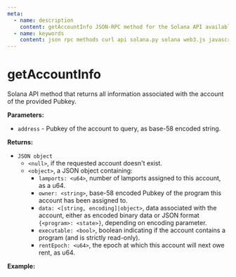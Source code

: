 ```yaml
---
meta:
  - name: description
    content: getAccountInfo JSON-RPC method for the Solana API available with examples in Solana web3.js, Solana.py, and cURL.
  - name: keywords
    content: json rpc methods curl api solana.py solana web3.js javascript python solana 
---
```


# getAccountInfo

Solana API method that returns all information associated with the account of the provided Pubkey. 

**Parameters:** 

* `address` - Pubkey of the account to query, as base-58 encoded string.

**Returns:** 

* `JSON object` 
  * `<null>`, if the requested account doesn't exist.
  *  `<object>`, a JSON object containing:
      * `lamports: <u64>`, number of lamports assigned to this account, as a u64.
      * `owner: <string>`, base-58 encoded Pubkey of the program this account has been assigned to.
      * `data: <[string, encoding]|object>`, data associated with the account, either as encoded binary data or JSON format `{<program>: <state>}`, depending on encoding parameter.
      * `executable: <bool>`, boolean indicating if the account contains a program (and is strictly read-only).
      * `rentEpoch: <u64>`, the epoch at which this account will next owe rent, as u64.

**Example:**

<CodeSwitcher :languages="{js:'Solana web3.js', py:'Solana.py', cr:'cURL'}">
<template v-slot:js>

``` js
import { PublicKey, Connection } from "@solana/web3.js"

const nodeUrl = "CHAINSTACK_NODE_URL"
const publicKey = new PublicKey(
    'HSH3LftAhgNEQmpNRuE1ghnbqVHsxt8edvid1zdLxH5C'
  )

(async () => {  
  const connect = new Connection(nodeUrl);
  console.log(await connect.getAccountInfo(publicKey))
})()
```

</template>
<template v-slot:py>

``` py
from solana.rpc.api import Client
from solana.publickey import PublicKey

web3 = Client('CHAINSTACK_NODE_URL')

print(web3.get_account_info(PublicKey('HSH3LftAhgNEQmpNRuE1ghnbqVHsxt8edvid1zdLxH5C')))
```

</template>
<template v-slot:cr>

``` sh
curl -X POST "CHAINSTACK_NODE_URL" \
  -H "Content-Type: application/json" \
  --data '{"jsonrpc":"2.0", "id":1, "method":"getAccountInfo", "params":["HSH3LftAhgNEQmpNRuE1ghnbqVHsxt8edvid1zdLxH5C"]}'
```

</template>
</CodeSwitcher>